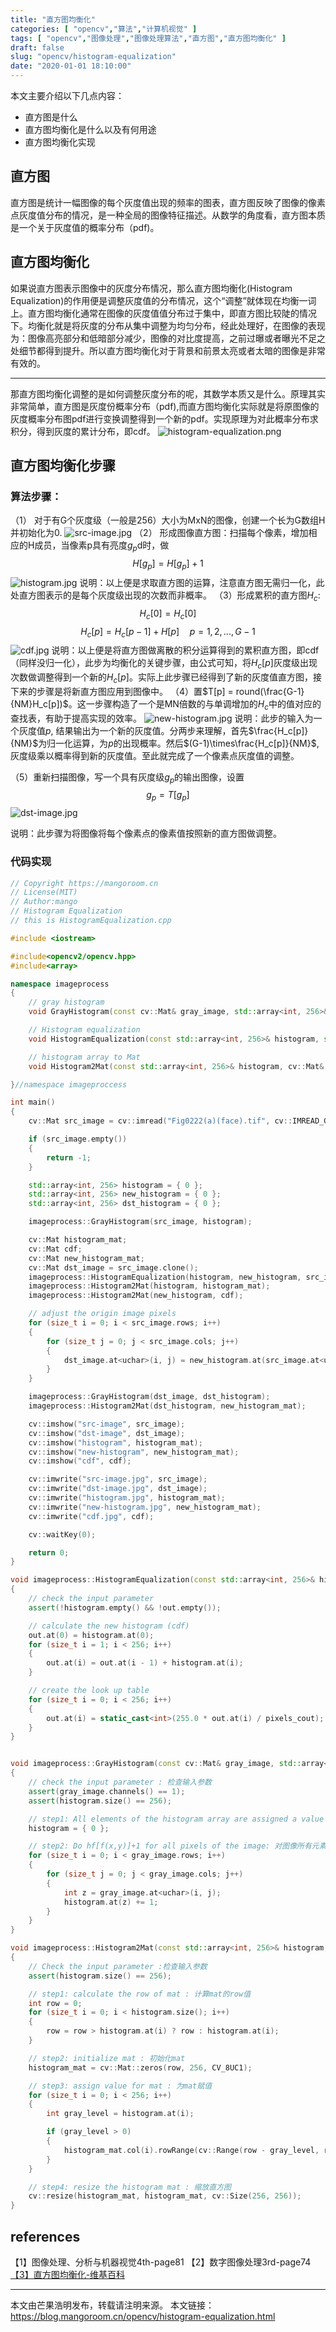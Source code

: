 ```yaml
---
title: "直方图均衡化"
categories: [ "opencv","算法","计算机视觉" ]
tags: [ "opencv","图像处理","图像处理算法","直方图","直方图均衡化" ]
draft: false
slug: "opencv/histogram-equalization"
date: "2020-01-01 18:10:00"
---
```


本文主要介绍以下几点内容：

- 直方图是什么
- 直方图均衡化是什么以及有何用途
- 直方图均衡化实现

## 直方图

直方图是统计一幅图像的每个灰度值出现的频率的图表，直方图反映了图像的像素点灰度值分布的情况，是一种全局的图像特征描述。从数学的角度看，直方图本质是一个关于灰度值的概率分布（pdf)。

## 直方图均衡化

如果说直方图表示图像中的灰度分布情况，那么直方图均衡化(Histogram Equalization)的作用便是调整灰度值的分布情况，这个“调整”就体现在均衡一词上。直方图均衡化通常在图像的灰度值值分布过于集中，即直方图比较陡的情况下。均衡化就是将灰度的分布从集中调整为均匀分布，经此处理好，在图像的表现为：图像高亮部分和低暗部分减少，图像的对比度提高，之前过曝或者曝光不足之处细节都得到提升。所以直方图均衡化对于背景和前景太亮或者太暗的图像是非常有效的。

---

那直方图均衡化调整的是如何调整灰度分布的呢，其数学本质又是什么。原理其实非常简单，直方图是灰度份概率分布（pdf),而直方图均衡化实际就是将原图像的灰度概率分布图pdf进行变换调整得到一个新的pdf。实现原理为对此概率分布求积分，得到灰度的累计分布，即cdf。
![histogram-equalization.png][1]

## 直方图均衡化步骤

### 算法步骤：
（1） 对于有G个灰度级（一般是256）大小为MxN的图像，创建一个长为G数组H并初始化为0.
![src-image.jpg][2]
（2） 形成图像直方图：扫描每个像素，增加相应的H成员，当像素p具有亮度$g_p$d时，做
$$H[g_p]=H[g_p]+1$$
![histogram.jpg][3]
说明：以上便是求取直方图的运算，注意直方图无需归一化，此处直方图表示的是每个灰度级出现的次数而非概率。
（3）形成累积的直方图$H_c$:
$$H_c[0] = H_c[0]$$
$$H_c[p] = H_c[p-1] + H[p] \quad p = 1,2,...,G-1$$
![cdf.jpg][4]
说明：以上便是将直方图做离散的积分运算得到的累积直方图，即cdf（同样没归一化），此步为均衡化的关键步骤，由公式可知，将$H_c[p]$灰度级出现次数做调整得到一个新的$H_c[p]$。实际上此步骤已经得到了新的灰度值直方图，接下来的步骤是将新直方图应用到图像中。
（4）置$T[p] = round(\frac{G-1}{NM}H_c[p])$。这一步骤构造了一个是MN倍数的与单调增加的$H_c$中的值对应的查找表，有助于提高实现的效率。
![new-histogram.jpg][5]
说明：此步的输入为一个灰度值$p$, 结果输出为一个新的灰度值。分两步来理解，首先$\frac{H_c[p]}{NM}$为归一化运算，为$p$的出现概率。然后$(G-1)\times\frac{H_c[p]}{NM}$,灰度级乘以概率得到新的灰度值。至此就完成了一个像素点灰度值的调整。

（5）重新扫描图像，写一个具有灰度级$g_p$的输出图像，设置
$$g_p = T[g_p]$$
![dst-image.jpg][6]

说明：此步骤为将图像将每个像素点的像素值按照新的直方图做调整。

### 代码实现

```c++
// Copyright https://mangoroom.cn
// License(MIT)
// Author:mango
// Histogram Equalization
// this is HistogramEqualization.cpp

#include <iostream>

#include<opencv2/opencv.hpp>
#include<array>

namespace imageprocess
{
    // gray histogram 
    void GrayHistogram(const cv::Mat& gray_image, std::array<int, 256>& histogram);

    // Histogram equalization
    void HistogramEqualization(const std::array<int, 256>& histogram, std::array<int, 256>& out, int pixels_cout);

    // histogram array to Mat
    void Histogram2Mat(const std::array<int, 256>& histogram, cv::Mat& histogram_mat);

}//namespace imageproccess

int main()
{
    cv::Mat src_image = cv::imread("Fig0222(a)(face).tif", cv::IMREAD_GRAYSCALE);

    if (src_image.empty())
    {
        return -1;
    }

    std::array<int, 256> histogram = { 0 };
    std::array<int, 256> new_histogram = { 0 };
    std::array<int, 256> dst_histogram = { 0 };

    imageprocess::GrayHistogram(src_image, histogram);

    cv::Mat histogram_mat;
    cv::Mat cdf;
    cv::Mat new_histogram_mat;
    cv::Mat dst_image = src_image.clone();
    imageprocess::HistogramEqualization(histogram, new_histogram, src_image.rows * src_image.cols);
    imageprocess::Histogram2Mat(histogram, histogram_mat);
    imageprocess::Histogram2Mat(new_histogram, cdf);

    // adjust the origin image pixels
    for (size_t i = 0; i < src_image.rows; i++)
    {
        for (size_t j = 0; j < src_image.cols; j++)
        {
            dst_image.at<uchar>(i, j) = new_histogram.at(src_image.at<uchar>(i, j));
        }
    }

    imageprocess::GrayHistogram(dst_image, dst_histogram);
    imageprocess::Histogram2Mat(dst_histogram, new_histogram_mat);

    cv::imshow("src-image", src_image);
    cv::imshow("dst-image", dst_image);
    cv::imshow("histogram", histogram_mat);
    cv::imshow("new-histogram", new_histogram_mat);
    cv::imshow("cdf", cdf);

    cv::imwrite("src-image.jpg", src_image);
    cv::imwrite("dst-image.jpg", dst_image);
    cv::imwrite("histogram.jpg", histogram_mat);
    cv::imwrite("new-histogram.jpg", new_histogram_mat);
    cv::imwrite("cdf.jpg", cdf);

    cv::waitKey(0);

    return 0;
}

void imageprocess::HistogramEqualization(const std::array<int, 256>& histogram, std::array<int, 256>& out, int pixels_cout)
{
    // check the input parameter
    assert(!histogram.empty() && !out.empty());

    // calculate the new histogram (cdf)
    out.at(0) = histogram.at(0);
    for (size_t i = 1; i < 256; i++)
    {
        out.at(i) = out.at(i - 1) + histogram.at(i);
    }

    // create the look up table
    for (size_t i = 0; i < 256; i++)
    {
        out.at(i) = static_cast<int>(255.0 * out.at(i) / pixels_cout);
    }
}


void imageprocess::GrayHistogram(const cv::Mat& gray_image, std::array<int, 256>& histogram)
{
    // check the input parameter : 检查输入参数
    assert(gray_image.channels() == 1);
    assert(histogram.size() == 256);

    // step1: All elements of the histogram array are assigned a value of 0 : 将数组histogram所有的元素赋值为0
    histogram = { 0 };

    // step2: Do hf[f(x,y)]+1 for all pixels of the image: 对图像所有元素，做hf[f(x,y)]+1
    for (size_t i = 0; i < gray_image.rows; i++)
    {
        for (size_t j = 0; j < gray_image.cols; j++)
        {
            int z = gray_image.at<uchar>(i, j);
            histogram.at(z) += 1;
        }
    }
}

void imageprocess::Histogram2Mat(const std::array<int, 256>& histogram, cv::Mat& histogram_mat)
{
    // Check the input parameter :检查输入参数
    assert(histogram.size() == 256);

    // step1: calculate the row of mat : 计算mat的row值
    int row = 0;
    for (size_t i = 0; i < histogram.size(); i++)
    {
        row = row > histogram.at(i) ? row : histogram.at(i);
    }

    // step2: initialize mat : 初始化mat
    histogram_mat = cv::Mat::zeros(row, 256, CV_8UC1);

    // step3: assign value for mat : 为mat赋值
    for (size_t i = 0; i < 256; i++)
    {
        int gray_level = histogram.at(i);

        if (gray_level > 0)
        {
            histogram_mat.col(i).rowRange(cv::Range(row - gray_level, row)) = 255;
        }
    }

    // step4: resize the histogram mat : 缩放直方图
    cv::resize(histogram_mat, histogram_mat, cv::Size(256, 256));
}
```

## references

【1】图像处理、分析与机器视觉4th-page81
【2】数字图像处理3rd-page74
[【3】直方图均衡化-维基百科](https://zh.wikipedia.org/wiki/%E7%9B%B4%E6%96%B9%E5%9B%BE%E5%9D%87%E8%A1%A1%E5%8C%96)


---

本文由芒果浩明发布，转载请注明来源。
本文链接：https://blog.mangoroom.cn/opencv/histogram-equalization.html

  [1]: https://mangoroom.cn/usr/uploads/2020/01/3939393737.png
  [2]: https://mangoroom.cn/usr/uploads/2020/01/2644658131.jpg
  [3]: https://mangoroom.cn/usr/uploads/2020/01/636523971.jpg
  [4]: https://mangoroom.cn/usr/uploads/2020/01/2423554135.jpg
  [5]: https://mangoroom.cn/usr/uploads/2020/01/2164865387.jpg
  [6]: https://mangoroom.cn/usr/uploads/2020/01/2386702543.jpg